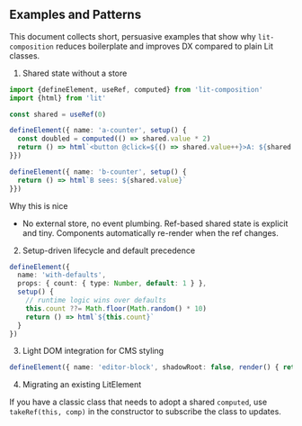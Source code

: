 ## Examples and Patterns

This document collects short, persuasive examples that show why `lit-composition` reduces boilerplate and improves
DX compared to plain Lit classes.

1) Shared state without a store

```ts
import {defineElement, useRef, computed} from 'lit-composition'
import {html} from 'lit'

const shared = useRef(0)

defineElement({ name: 'a-counter', setup() {
  const doubled = computed(() => shared.value * 2)
  return () => html`<button @click=${() => shared.value++}>A: ${shared.value} → ${doubled.value}</button>`
}})

defineElement({ name: 'b-counter', setup() {
  return () => html`B sees: ${shared.value}`
}})
```

Why this is nice

- No external store, no event plumbing. Ref-based shared state is explicit and tiny. Components automatically
  re-render when the ref changes.

2) Setup-driven lifecycle and default precedence

```ts
defineElement({
  name: 'with-defaults',
  props: { count: { type: Number, default: 1 } },
  setup() {
    // runtime logic wins over defaults
    this.count ??= Math.floor(Math.random() * 10)
    return () => html`${this.count}`
  }
})
```

3) Light DOM integration for CMS styling

```ts
defineElement({ name: 'editor-block', shadowRoot: false, render() { return html`<slot></slot>` } })
```

4) Migrating an existing LitElement

If you have a classic class that needs to adopt a shared `computed`, use `takeRef(this, comp)` in the constructor to
subscribe the class to updates.
